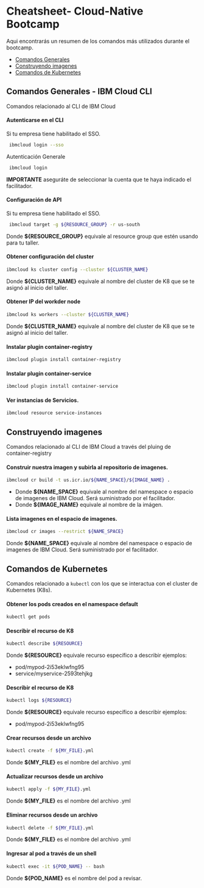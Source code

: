 
# Cheatsheet- Cloud-Native Bootcamp

Aqui encontrarás un resumen de los comandos más utilizados durante el bootcamp.

- [Comandos Generales](#comandos-generales-ibm-cloud-cli)
- [Construyendo imagenes](#construyendo-imagenes)
- [Comandos de Kubernetes](#comandos-kubernetes)

## Comandos Generales - IBM Cloud CLI
Comandos relacionado al CLI de IBM Cloud

#### Autenticarse en el CLI
Si tu empresa tiene habilitado el SSO.
```bash
 ibmcloud login --sso
```
Autenticación Generale
```bash
 ibmcloud login
```

**IMPORTANTE** aseguráte de seleccionar la cuenta que te haya indicado el facilitador.
#### Configuración de API
Si tu empresa tiene habilitado el SSO.
```bash
 ibmcloud target -g ${RESOURCE_GROUP} -r us-south
```
Donde **${RESOURCE_GROUP}** equivale al resource group que estén usando para tu taller.

#### Obtener configuración del cluster
```bash
ibmcloud ks cluster config --cluster ${CLUSTER_NAME}
```
Donde **${CLUSTER_NAME}** equivale al nombre del cluster de K8 que se te asignó al inicio del taller.

#### Obtener IP del workder node
```bash
ibmcloud ks workers --cluster ${CLUSTER_NAME}
```
Donde **${CLUSTER_NAME}** equivale al nombre del cluster de K8 que se te asignó al inicio del taller.

#### Instalar plugin container-registry
```bash
ibmcloud plugin install container-registry
```
#### Instalar plugin container-service
```bash
ibmcloud plugin install container-service
```
#### Ver instancias de Servicios.
```bash
ibmcloud resource service-instances
```



## Construyendo imagenes
Comandos relacionado al CLI de IBM Cloud a través del pluing de container-registry
#### Construir nuestra imagen y subirla al repositorio de imagenes.
```bash
ibmcloud cr build -t us.icr.io/${NAME_SPACE}/${IMAGE_NAME} .
```
- Donde **${NAME_SPACE}** equivale al nombre del namespace o espacio de imagenes de IBM Cloud. Será suministrado por el facilitador.
- Donde **${IMAGE_NAME}** equivale al nombre de la imágen.
#### Lista imagenes en el espacio de imagenes.
```bash
ibmcloud cr images --restrict ${NAME_SPACE}
```
Donde **${NAME_SPACE}** equivale al nombre del namespace o espacio de imagenes de IBM Cloud. Será suministrado por el facilitador.


## Comandos de Kubernetes
Comandos relacionado a `kubectl` con los que se interactua con el cluster de Kubernetes (K8s).
#### Obtener los pods creados en el namespace default
```bash
kubectl get pods
```
#### Describir el recurso de K8
```bash
kubectl describe ${RESOURCE}
```
Donde **${RESOURCE}** equivale recurso específico a describir ejemplos:
- pod/mypod-2i53eklwfng95
- service/myservice-2593tehjkg

#### Describir el recurso de K8
```bash
kubectl logs ${RESOURCE}
```
Donde **${RESOURCE}** equivale recurso específico a describir ejemplos:
- pod/mypod-2i53eklwfng95

#### Crear recursos desde un archivo
```bash
kubectl create -f ${MY_FILE}.yml
```
Donde **${MY_FILE}** es el nombre del archivo .yml

#### Actualizar recursos desde un archivo
```bash
kubectl apply -f ${MY_FILE}.yml
```
Donde **${MY_FILE}** es el nombre del archivo .yml


#### Eliminar recursos desde un archivo
```bash
kubectl delete -f ${MY_FILE}.yml
```
Donde **${MY_FILE}** es el nombre del archivo .yml


#### Ingresar al pod a través de un shell
```bash
kubectl exec -it ${POD_NAME} -- bash
```
Donde **${POD_NAME}** es el nombre del pod a revisar.
